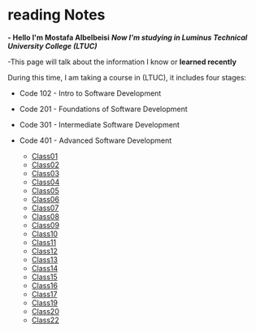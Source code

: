 # reading Notes
**- Hello I'm Mostafa Albelbeisi**
***Now I'm studying in  Luminus Technical University College (LTUC)***

-This page will talk about the information I know or **learned recently**

During this time, I am taking a course in (LTUC), it includes four stages:
- Code 102 - Intro to Software Development
- Code 201 - Foundations of Software Development
- Code 301 - Intermediate Software Development
- Code 401 - Advanced Software Development

  - [Class01](code-401-python/Class01.md)
  - [Class02](code-401-python/Class02.md)
  - [Class03](code-401-python/Class03.md)
  - [Class04](code-401-python/Class04.md)
  - [Class05](code-401-python/Class05.md)
  - [Class06](code-401-python/Class06.md)
  - [Class07](code-401-python/Class07.md)
  - [Class08](code-401-python/Class08.md)
  - [Class09](code-401-python/Class09.md)
  - [Class10](code-401-python/Class10.md)
  - [Class11](code-401-python/Class11.md)
  - [Class12](code-401-python/Class12.md)
  - [Class13](code-401-python/Class13.md)
  - [Class14](code-401-python/Class14.md)
  - [Class15](code-401-python/Class15.md)
  - [Class16](code-401-python/Class16.md)
  - [Class17](code-401-python/Class17.md)
  - [Class19](code-401-python/Class19.md)
  - [Class20](code-401-python/Class20.md)
  - [Class22](code-401-python/Class22.md)




